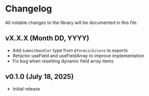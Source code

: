 # Changelog

All notable changes to the library will be documented in this file.

## vX.X.X (Month DD, YYYY)

- Add `SubmitHandler` type from `@formisch/core` to exports
- Refactor useField and useFieldArray to improve implementation
- Fix bug when resetting dynamic field array items

## v0.1.0 (July 18, 2025)

- Initial release

